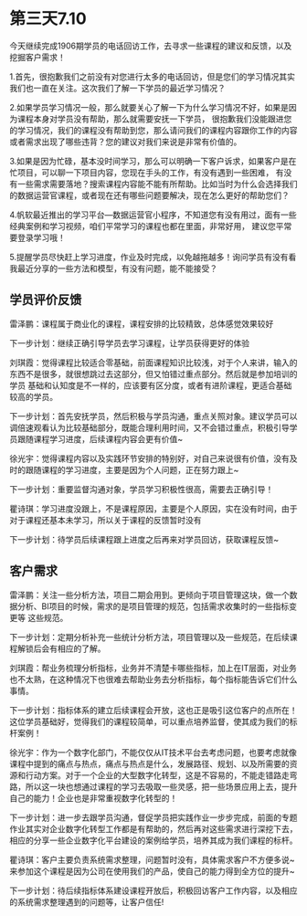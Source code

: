 # 第三天7.10

今天继续完成1906期学员的电话回访工作，去寻求一些课程的建议和反馈，以及挖掘客户需求！

1.首先，很抱歉我们之前没有对您进行太多的电话回访，但是您们的学习情况其实我们也一直在关注。这次我们了解一下学员的最近学习情况？

2.如果学员学习情况一般，那么就要关心了解一下为什么学习情况不好，如果是因为课程本身对学员没有帮助，那么就需要安抚一下学员，
很抱歉我们没能跟进您的学习情况，我们的课程没有帮助到您，那么请问我们的课程内容跟你工作的内容或者需求出现了哪些违背？您的建议对我们来说是非常有价值的。

3.如果是因为忙碌，基本没时间学习，那么可以明确一下客户诉求，如果客户是在忙项目，可以聊一下项目内容，您现在手头的工作，有没有遇到一些困难，
有没有一些需求需要落地？搜索课程内容能不能有所帮助。比如当时为什么会选择我们的数据运营官课程，或者现在还有哪些问题要解决，现在怎么更好的帮助您们？

4.帆软最近推出的学习平台—数据运营官小程序，不知道您有没有用过，面有一些经典案例和学习视频，咱们平常学习的课程也都在里面，非常好用，
建议您平常要登录学习哦！

5.提醒学员尽快赶上学习进度，作业及时完成，以免越拖越多！询问学员有没有看我最近分享的一些方法和模型，有没有问题，能不能接受？

## 学员评价反馈
雷泽鹏：课程属于商业化的课程，课程安排的比较精致，总体感觉效果较好

下一步计划：继续正确引导学员去学习课程，让学员获得更好的体验

刘琪霞：觉得课程比较适合零基础，前面课程知识比较浅，对于个人来讲，输入的东西不是很多，就很想跳过去这部分，但又怕错过重点部分。然后就是参加培训的学员
基础和认知度是不一样的，应该要有区分度，或者有进阶课程，更适合基础较高的学员。

下一步计划：首先安抚学员，然后积极与学员沟通，重点关照对象。建议学员可以调倍速观看认为比较基础部分，既能合理利用时间，又不会错过重点，积极引导学员跟随课程学习进度，后续课程内容会更有价值~

徐光宇：觉得课程内容以及实践环节安排的特别好，对自己来说很有价值，没有及时的跟随课程的学习进度，主要是因为个人问题，正在努力跟上~

下一步计划：重要监督沟通对象，学员学习积极性很高，需要去正确引导！

瞿诗琪：学习进度没跟上，不是课程原因，主要是个人原因，实在没有时间，由于对于课程还基本未学习，所以关于课程的反馈暂时没有

下一步计划：待学员后续课程跟上进度之后再来对学员回访，获取课程反馈~


## 客户需求
雷泽鹏：关注一些分析方法，项目二期会用到。更倾向于项目管理这块，做一个数据分析、BI项目的时候，需求的是项目管理的规范，包括需求收集时的一些指标变更等
这些规范。

下一步计划：定期分析补充一些统计分析方法，项目管理以及一些规范，在后续课程解锁后会有相应的了解。

刘琪霞：帮业务梳理分析指标，业务并不清楚卡哪些指标，加上在IT层面，对业务也不太熟，在这种情况下也很难去帮助业务去分析指标，每个指标能告诉它们什么事情。

下一步计划：指标体系的建立后续课程会开放，这也正是吸引这位客户的点所在！这位学员基础好，觉得我们的课程较简单，可以重点培养监督，使其成为我们的标杆案例！

徐光宇：作为一个数字化部门，不能仅仅从IT技术平台去考虑问题，也要考虑就像课程中提到的痛点与热点，痛点与热点是什么，发展路径、规划、以及所需要的资源和行动方案。对于一个企业的大型数字化转型，这是不容易的，不能走错路走弯路，所以这一块也想通过课程的学习去吸取一些灵感，把一些场景应用上去，提升自己的能力！企业也是非常重视数字化转型的！

下一步计划：进一步去跟学员沟通，督促学员把实践作业一步步完成，前面的专题作业其实对企业数字化转型工作都是有帮助的，然后再对这些需求进行深挖下去，相应的分享一些企业数字化平台建设的案例给学员，培养其成为我们课程的标杆。

瞿诗琪：客户主要负责系统需求整理，问题暂时没有，具体需求客户不方便多说\~来参加这个课程是因为公司在使用我们的产品，使自己的能力得到全方位的提升~

下一步计划：待后续指标体系建设课程开放后，积极回访客户工作内容，以及相应的系统需求整理遇到的问题等，让客户信任!
